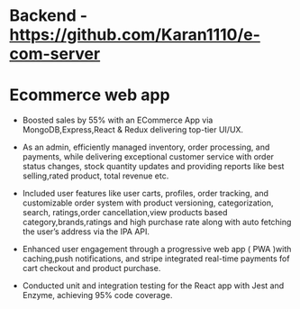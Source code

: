 # Backend - https://github.com/Karan1110/e-com-server
# Ecommerce web app 
 - Boosted sales by 55% with an ECommerce App via MongoDB,Express,React & Redux delivering top-tier UI/UX.

 - As an admin, efficiently managed inventory, order processing, and payments, while delivering exceptional customer service with order status changes, stock quantity updates and providing reports like best selling,rated product, total revenue etc.

 - Included user features like user carts, profiles, order tracking, and customizable order system with product versioning, categorization, search, ratings,order cancellation,view products based category,brands,ratings and high purchase rate along with auto fetching the user’s address via the IPA API.

 - Enhanced user engagement  through a progressive web app ( PWA )with caching,push notifications, and stripe integrated real-time payments fof cart checkout and product purchase.

 - Conducted unit and integration testing for the React app with Jest and Enzyme, achieving 95% code coverage.
